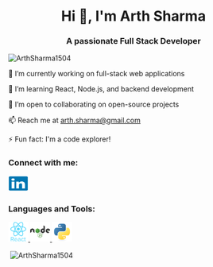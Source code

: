<h1 align="center">Hi 👋, I'm Arth Sharma</h1> <h3 align="center">A passionate Full Stack Developer</h3> <p align="left"> <img src="https://komarev.com/ghpvc/?username=ArthSharma1504&label=Profile%20views&color=0e75b6&style=flat" alt="ArthSharma1504" /> </p>
🔭 I’m currently working on full-stack web applications

🌱 I’m learning React, Node.js, and backend development

👯 I’m open to collaborating on open-source projects

📫 Reach me at arth.sharma@gmail.com

⚡ Fun fact: I'm a code explorer!

<h3 align="left">Connect with me:</h3> <p align="left"> <a href="https://linkedin.com/in/arth-sharma" target="blank"><img src="https://raw.githubusercontent.com/devicons/devicon/master/icons/linkedin/linkedin-original.svg" alt="LinkedIn" height="30" width="40"/></a> </p> <h3 align="left">Languages and Tools:</h3> <p align="left"> <a href="https://reactjs.org/" target="_blank"> <img src="https://raw.githubusercontent.com/devicons/devicon/master/icons/react/react-original-wordmark.svg" alt="react" width="40" height="40"/> </a> <a href="https://nodejs.org/" target="_blank"> <img src="https://raw.githubusercontent.com/devicons/devicon/master/icons/nodejs/nodejs-original-wordmark.svg" alt="nodejs" width="40" height="40"/> </a> <a href="https://www.python.org/" target="_blank"> <img src="https://raw.githubusercontent.com/devicons/devicon/master/icons/python/python-original.svg" alt="python" width="40" height="40"/> </a> </p> <p>&nbsp;<img align="center" src="https://github-readme-stats.vercel.app/api?username=ArthSharma1504&show_icons=true&locale=en" alt="ArthSharma1504" /></p>
